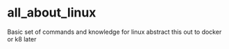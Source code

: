 # all_about_linux
Basic set of commands and knowledge for linux abstract this out to docker or k8 later
